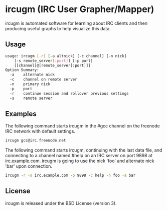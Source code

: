 ircugm (IRC User Grapher/Mapper)
====

ircugm is automated software for learning about IRC clients and then producing useful graphs to help visualize this data. 

## Usage

```bash
usage: ircugm [-r] [-a altnick] [-c channel] [-n nick] 
	[-s remote_server[:port]] [-p port] 
	[[channel]@[remote_server[:port]]]
Option Summary:
  -a	alternate nick
  -c	channel on remote server
  -n	primary nick
  -p	port
  -r	continue session and rollover previous settings
  -s	remote server
```

## Examples

The following command starts ircugm in the #gcc channel on the freenode IRC network with default settings.

```bash
ircugm gcc@irc.freenode.net
```

The following command starts ircugm, continuing with the last data file, and connecting to a channel named #help on an IRC server on port 9898 at irc.example.com. ircugm is going to use the nick 'foo' and alternate nick 'bar' upon connection.

```bash
ircugm -r -s irc.example.com -p 9898 -c help -n foo -a bar
```

## License

ircugm is released under the BSD License (version 3).
